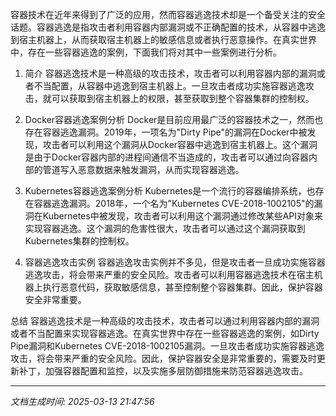 容器技术在近年来得到了广泛的应用，然而容器逃逸技术却是一个备受关注的安全话题。容器逃逸是指攻击者利用容器内部漏洞或不正确配置的技术，从容器中逃逸到宿主机器上，从而获取宿主机器上的敏感信息或者执行恶意操作。在真实世界中，存在一些容器逃逸的案例，下面我们将对其中一些案例进行分析。

1. 简介
容器逃逸技术是一种高级的攻击技术，攻击者可以利用容器内部的漏洞或者不当配置，从容器中逃逸到宿主机器上。一旦攻击者成功实施容器逃逸攻击，就可以获取到宿主机器上的权限，甚至获取到整个容器集群的控制权。

2. Docker容器逃逸案例分析
Docker是目前应用最广泛的容器技术之一，然而也存在容器逃逸漏洞。2019年，一项名为"Dirty Pipe"的漏洞在Docker中被发现，攻击者可以利用这个漏洞从Docker容器中逃逸到宿主机器上。这个漏洞是由于Docker容器内部的进程间通信不当造成的，攻击者可以通过向容器内部的管道写入恶意数据来触发漏洞，从而实现容器逃逸。

3. Kubernetes容器逃逸案例分析
Kubernetes是一个流行的容器编排系统，也存在容器逃逸漏洞。2018年，一个名为"Kubernetes CVE-2018-1002105"的漏洞在Kubernetes中被发现，攻击者可以利用这个漏洞通过修改某些API对象来实现容器逃逸。这个漏洞的危害性很大，攻击者可以通过这个漏洞获取到Kubernetes集群的控制权。

4. 容器逃逸攻击实例
容器逃逸攻击实例并不多见，但是攻击者一旦成功实施容器逃逸攻击，将会带来严重的安全风险。攻击者可以利用容器逃逸技术在宿主机器上执行恶意代码，获取敏感信息，甚至控制整个容器集群。因此，保护容器安全非常重要。

总结
容器逃逸技术是一种高级的攻击技术，攻击者可以通过利用容器内部的漏洞或者不当配置来实现容器逃逸。在真实世界中存在一些容器逃逸的案例，如Dirty Pipe漏洞和Kubernetes CVE-2018-1002105漏洞。一旦攻击者成功实施容器逃逸攻击，将会带来严重的安全风险。因此，保护容器安全是非常重要的，需要及时更新补丁，加强容器配置和监控，以及实施多层防御措施来防范容器逃逸攻击。

---

*文档生成时间: 2025-03-13 21:47:56*
